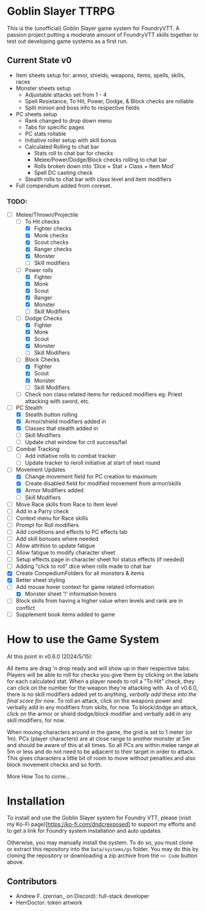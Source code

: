 # Goblin Slayer TTRPG

This is the (unofficial) Goblin Slayer game system for FoundryVTT. A passion project putting a moderate amount of FoundryVTT skills together to test out developing game systems as a first run.

## Current State v0

- Item sheets setup for: armor, shields, weapons, items, spells, skills, races
- Monster sheets setup
  - Adjustable attacks set from 1 - 4
  - Spell Resistance, To Hit, Power, Dodge, & Block checks are rollable
  - Split minion and boss info to respective fields
- PC sheets setup
  - Rank changed to drop down menu
  - Tabs for specific pages
  - PC stats rollable
  - Initiative roller setup with skill bonus
  - Calculated Rolling to chat bar
    - Stats roll to chat bar for checks
    - Melee/Power/Dodge/Block checks rolling to chat bar
    - Rolls broken down into 'Dice + Stat + Class + Item Mod'
    - Spell DC casting check
  - Stealth rolls to chat bar with class level and item modifiers
- Full compendium added from coreset.

### TODO:

- [ ] Melee/Thrown/Projectile
  - [ ] To Hit checks
    - [x] Fighter checks
    - [x] Monk checks
    - [x] Scout checks
    - [x] Ranger checks
    - [x] Monster
    - [ ] Skill modifiers
  - [ ] Power rolls
    - [x] Fighter
    - [x] Monk
    - [x] Scout
    - [x] Ranger
    - [x] Monster
    - [ ] Skill Modifiers
  - [ ] Dodge Checks
    - [x] Fighter
    - [x] Monk
    - [x] Scout
    - [x] Monster
    - [ ] Skill Modifiers
  - [ ] Block Checks
    - [x] Fighter
    - [x] Scout
    - [x] Monster
    - [ ] Skill Modifiers
  - [ ] Check non class related items for reduced modifiers eg: Priest attacking with sword, etc.
- [ ] PC Stealth
  - [x] Stealth button rolling
  - [x] Armor/shield modifiers added in
  - [x] Classes that stealth added in
  - [ ] Skill Modifiers
  - [ ] Update chat window for crit success/fail
- [ ] Combat Tracking
  - [ ] Add initiative rolls to combat tracker
  - [ ] Update tracker to reroll initiative at start of next round
- [ ] Movement Updates
  - [x] Change movement field for PC creation to maximum
  - [x] Create disabled field for modified movement from armor/skills
  - [x] Armor Modifiers added
  - [ ] Skill Modifiers
- [ ] Move Race skills from Race to Item level
- [ ] Add in a Parry check
- [ ] Context menu for Race skills
- [ ] Prompt for Roll modifiers
- [ ] Add conditions and effects to PC effects tab
- [ ] Add skill bonuses where needed
- [ ] Allow attrition to update fatigue
- [ ] Allow fatigue to modify character sheet
- [ ] Setup effects page in character sheet for status effects (if needed)
- [ ] Adding "click to roll" dice when rolls made to chat bar
- [x] Create CompediumFolders for all monsters & items
- [x] Better sheet styling
- [ ] Add mouse hover context for game related information
  - [x] Monster sheet '!' information hovers
- [ ] Block skills from having a higher value when levels and rank are in conflict
- [ ] Supplement book items added to game

# How to use the Game System

At this point in v0.6.0 (2024/5/15):

All items are drag 'n drop ready and will show up in their respective tabs. Players will be able to roll for checks you give them by clicking on the labels for each calculated stat. When a player needs to roll a "To Hit" check, they can click on the number for the weapon they're attacking with. As of v0.6.0, there is no skill modifiers added yet to anything, _verbally add these into the final score for now_. To roll an attack, click on the weapons power and verbally add in any modifiers from skills, for now. To block/dodge an attack, click on the armor or shield dodge/block modifier and verbally add in any skill modifiers, for now.

When moving characters around in the game, the grid is set to 1 meter (or 1m). PCs (player characters) are at close range to another monster at 5m and should be aware of this at all times. So all PCs are within melee range at 5m or less and do not need to be adjacent to their target in order to attack. This gives characters a little bit of room to move without penalties and also block movement checks and so forth.

More How Tos to come...

# Installation

To install and use the Goblin Slayer system for Foundry VTT, please (visit my Ko-Fi page)[https://ko-fi.com/dndcrexposed] to support my efforts and to get a link for Foundry system installation and auto updates.

Otherwise, you may manually install the system. To do so, you must clone or extract this repository into the `Data/systems/gs` folder. You may do this by cloning the repository or downloading a zip archive from the `<> Code` button above.

## Contributors

- Andrew F. (zerrian\_ on Discord): full-stack developer
- HerrDoctor: token artwork
